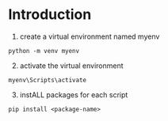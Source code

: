 # Introduction

1. create a virtual environment named myenv

```
python -m venv myenv
```

2. activate the virtual environment

```
myenv\Scripts\activate
```

3. instALL packages for each script

```
pip install <package-name>
```
